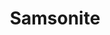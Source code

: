---
title: "Samsonite"
url: /ciudad-autonoma-de-buenos-aires/samsonite-avenida-cordoba/
shop: bolsas y maletas
---